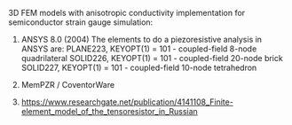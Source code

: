 3D FEM models with anisotropic conductivity implementation for semiconductor strain gauge simulation:

1) ANSYS 8.0 (2004)
  The elements to do a piezoresistive analysis in ANSYS are: 
    PLANE223, KEYOPT(1) = 101 - coupled-field 8-node quadrilateral 
    SOLID226, KEYOPT(1) = 101 - coupled-field 20-node brick 
    SOLID227, KEYOPT(1) = 101 - coupled-field 10-node tetrahedron 
    
2) MemPZR / CoventorWare

3) https://www.researchgate.net/publication/4141108_Finite-element_model_of_the_tensoresistor_in_Russian
